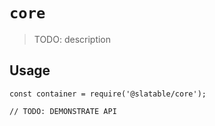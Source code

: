 # `core`

  > TODO: description
  
  ## Usage
  
  ```
  const container = require('@slatable/core');
  
  // TODO: DEMONSTRATE API
  ```